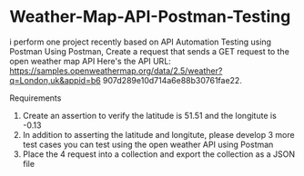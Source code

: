 # Weather-Map-API-Postman-Testing
i perform one project recently based on API Automation Testing using Postman 
Using Postman, Create a request that sends a GET request to the open weather map API 
Here's the API URL:
https://samples.openweathermap.org/data/2.5/weather?q=London,uk&appid=b6 907d289e10d714a6e88b30761fae22.

Requirements
1) Create an assertion to verify the latitude is 51.51 and the longitute is -0.13
2) In addition to asserting the latitude and longitute, please develop 3 more test cases you can test using the open weather API using Postman
3) Place the 4 request into a collection and export the collection as a JSON file  
